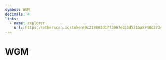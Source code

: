 ```yaml
---
symbol: WGM
decimals: 4
links:
  - name: explorer
    url: https://etherscan.io/token/0x219803d17f3067eb53d521ba8948d2734f402f7d
---
```


# WGM
